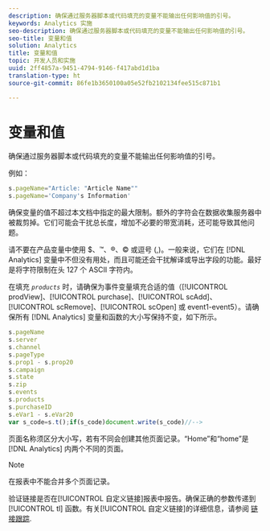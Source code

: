 ```yaml
---
description: 确保通过服务器脚本或代码填充的变量不能输出任何影响值的引号。
keywords: Analytics 实施
seo-description: 确保通过服务器脚本或代码填充的变量不能输出任何影响值的引号。
seo-title: 变量和值
solution: Analytics
title: 变量和值
topic: 开发人员和实施
uuid: 2ff4857a-9451-4794-9146-f417abd1d1ba
translation-type: ht
source-git-commit: 86fe1b3650100a05e52fb2102134fee515c871b1

---
```



# 变量和值

确保通过服务器脚本或代码填充的变量不能输出任何影响值的引号。

例如：

```js
s.pageName="Article: "Article Name"" 
s.pageName='Company's Information' 
```

确保变量的值不超过本文档中指定的最大限制。额外的字符会在数据收集服务器中被裁剪掉。它们可能会干扰总长度，增加不必要的带宽消耗，还可能导致其他问题。

请不要在产品变量中使用 $、™、®、© 或逗号 (,)。一般来说，它们在 [!DNL Analytics] 变量中不但没有用处，而且可能还会干扰解译或导出字段的功能。最好是将字符限制在头 127 个 ASCII 字符内。

在填充 *`products`* 时，请确保为事件变量填充合适的值（[!UICONTROL prodView]、[!UICONTROL purchase]、[!UICONTROL scAdd]、[!UICONTROL scRemove]、[!UICONTROL scOpen] 或 event1-event5）。请确保所有 [!DNL Analytics] 变量和函数的大小写保持不变，如下所示。

```js
s.pageName 
s.server 
s.channel 
s.pageType 
s.prop1 - s.prop20 
s.campaign 
s.state 
s.zip 
s.events 
s.products 
s.purchaseID 
s.eVar1 - s.eVar20 
var s_code=s.t();if(s_code)document.write(s_code)//--> 
```

页面名称须区分大小写，若有不同会创建其他页面记录。“Home”和“home”是 [!DNL Analytics] 内两个不同的页面。

>[!NOTE]
>
>在报表中不能合并多个页面记录。

验证链接是否在[!UICONTROL 自定义链接]报表中报告。确保正确的参数传递到 [!UICONTROL tl] 函数。有关[!UICONTROL 自定义链接]的详细信息，请参阅 [链接跟踪](../../../implement/js-implementation/function-tl.md#concept_EA13689CB8EE4F308FC89A1293046D5E).
